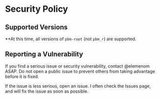 # Security Policy

## Supported Versions

**At this time, all versions of `pbm-root` (not `pbm_r`)
are supported.

## Reporting a Vulnerability

If you find a serious issue or security vulnerability,
contact @elemenom ASAP. Do not open a public issue
to prevent others from taking advantage before it is fixed.

If the issue is less serious, open an issue.
I often check the Issues page, and will fix the issue
as soon as possible.
